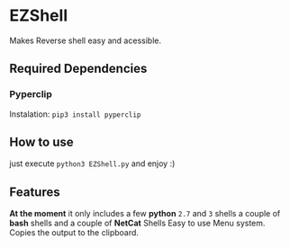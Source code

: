 # EZShell
Makes Reverse shell easy and acessible.

## Required Dependencies
### Pyperclip
Instalation: `pip3 install pyperclip`
## How to use
just execute `python3 EZShell.py`
and enjoy :)

## Features
**At the moment** it only includes a few **python** `2.7` and `3` shells a couple of **bash** shells and a couple of **NetCat** Shells
Easy to use Menu system.
Copies the output to the clipboard.
